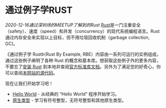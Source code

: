 ﻿# 通过例子学RUST
*2020-12-16通过深圳场的MEETUP了解到的Rust*
   [Rust](https://www.rust-lang.org/)是一门注重安全（safety）、速度（speed）和并发（concurrency）的现代系统编程语言。Rust 通过内存安全来实现以上目标，但不用垃圾回收机制（garbage collection, GC)。

《通过例子学 Rust》（Rust By Example, RBE）内容由一系列可运行的实例组成，通过这些例子阐明了各种 Rust 的概念和基本库。想获取这些例子外的更多内容，不要忘了[安装 Rust](https://www.rust-lang.org/tools/install) 到本地并查阅[官方标准库文档](https://doc.rust-lang.org/std/)。另外为了满足您的好奇心，你可以查阅[本网站的源代码](https://github.com/rust-lang-cn/rust-by-example-cn)。

现在让我们开始学习吧！
* [Hello World](https://github.com/Cy-zhen/Rust-Learning/tree/master/Hello) - 从经典的 “Hello World” 程序开始学习。
* [原生类型]() - 学习有符号整型，无符号整型和其他原生类型。

